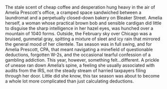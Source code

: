 The stale scent of cheap coffee and desperation hung heavy in the air of Amelia Prescott's office, a cramped space sandwiched between a laundromat and a perpetually closed-down bakery on Bleaker Street.  Amelia herself, a woman whose practical brown bob and sensible cardigan did little to disguise the sharp intelligence in her hazel eyes, was hunched over a mountain of 1040 forms. Outside, the February sky over Chicago was a bruised, gunmetal gray, spitting a mixture of sleet and icy rain that mirrored the general mood of her clientele. Tax season was in full swing, and for Amelia Prescott, CPA, that meant navigating a minefield of questionable deductions, forgotten W-2s, and the occasional tearful confession of a gambling addiction.  This year, however, something felt…different.  A prickle of unease ran down Amelia’s spine, a feeling she usually associated with audits from the IRS, not the steady stream of harried taxpayers filing through her door.  Little did she know, this tax season was about to become a whole lot more complicated than just calculating deductions.
